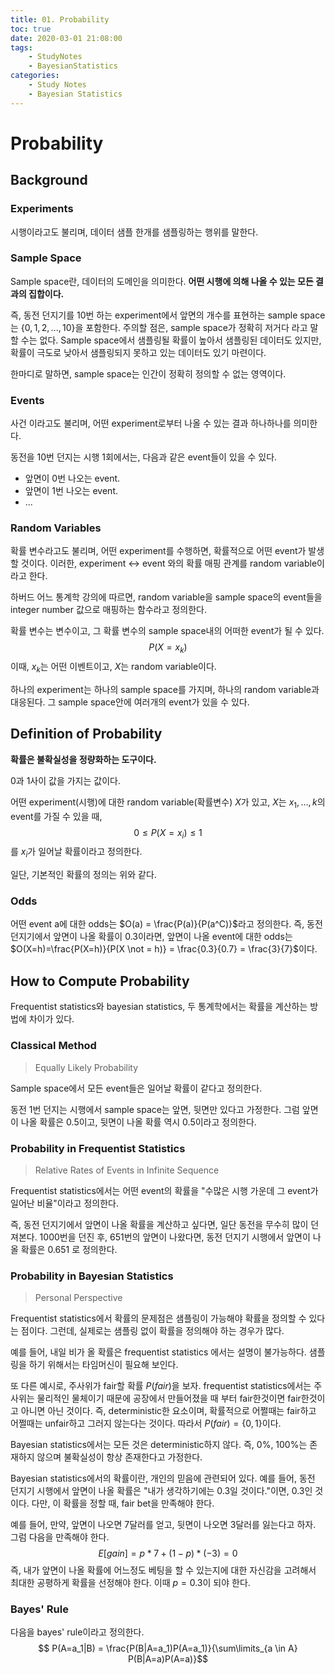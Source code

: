 ```yaml
---
title: 01. Probability
toc: true
date: 2020-03-01 21:08:00
tags:
	- StudyNotes
	- BayesianStatistics
categories:
	- Study Notes
	- Bayesian Statistics
---
```


# Probability



## Background



### Experiments

시행이라고도 불리며, 데이터 샘플 한개를 샘플링하는 행위를 말한다.



### Sample Space

Sample space란, 데이터의 도메인을 의미한다. **어떤 시행에 의해 나올 수 있는 모든 결과의 집합이다.**

즉, 동전 던지기를 10번 하는 experiment에서 앞면의 개수를 표현하는 sample space는 $\{0, 1, 2, ..., 10\}$을 포함한다. 주의할 점은, sample space가 정확히 저거다 라고 말할 수는 없다. Sample space에서 샘플링될 확률이 높아서 샘플링된 데이터도 있지만, 확률이 극도로 낮아서 샘플링되지 못하고 있는 데이터도 있기 마련이다.

한마디로 말하면, sample space는 인간이 정확히 정의할 수 없는 영역이다.



### Events

사건 이라고도 불리며, 어떤 experiment로부터 나올 수 있는 결과 하나하나를 의미한다.

동전을 10번 던지는 시행 1회에서는,  다음과 같은 event들이 있을 수 있다.

- 앞면이 0번 나오는 event.
- 앞면이 1번 나오는 event.
- ...



### Random Variables

확률 변수라고도 불리며, 어떤 experiment를 수행하면, 확률적으로 어떤 event가 발생할 것이다. 이러한, experiment <-> event 와의 확률 매핑 관계를 random variable이라고 한다.

하버드 어느 통계학 강의에 따르면, random variable을 sample space의 event들을 integer number 값으로 매핑하는 함수라고 정의한다.

확률 변수는 변수이고, 그 확률 변수의 sample space내의 어떠한 event가 될 수 있다.
$$
P(X=x_k)​
$$
이때, $x_k$는 어떤 이벤트이고, $X$는 random variable이다.



하나의 experiment는 하나의 sample space를 가지며, 하나의 random variable과 대응된다. 그 sample space안에 여러개의 event가 있을 수 있다.



## Definition of Probability



**확률은 불확실성을 정량화하는 도구이다.**

0과 1사이 값을 가지는 값이다.

어떤 experiment(시행)에 대한 random variable(확률변수) $X$가 있고, $X$는 $x_1,...,k$의 event를 가질 수 있을 때,
$$
0 \leq P(X=x_i) \leq 1
$$
를 $x_i$가 일어날 확률이라고 정의한다.



일단, 기본적인 확률의 정의는 위와 같다.



### Odds

어떤 event a에 대한 odds는 $O(a) = \frac{P(a)}{P(a^C)}$라고 정의한다. 즉, 동전던지기에서 앞면이 나올 확률이 0.3이라면, 앞면이 나올 event에 대한 odds는 $O(X=h)=\frac{P(X=h)}{P(X \not = h)} = \frac{0.3}{0.7} = \frac{3}{7}$이다.



## How to Compute Probability



Frequentist statistics와 bayesian statistics, 두 통계학에서는 확률을 계산하는 방법에 차이가 있다.



### Classical Method

> Equally Likely Probability

Sample space에서 모든 event들은 일어날 확률이 같다고 정의한다.

동전 1번 던지는 시행에서 sample space는 앞면, 뒷면만 있다고 가정한다. 그럼 앞면이 나올 확률은 0.5이고, 뒷면이 나올 확률 역시 0.5이라고 정의한다.



### Probability in Frequentist Statistics

> Relative Rates of Events in Infinite Sequence

Frequentist statistics에서는 어떤 event의 확률을 "수많은 시행 가운데 그 event가 일어난 비율"이라고 정의한다.

즉, 동전 던지기에서 앞면이 나올 확률을 계산하고 싶다면, 일단 동전을 무수히 많이 던져본다. 1000번을 던진 후, 651번의 앞면이 나왔다면, 동전 던지기 시행에서 앞면이 나올 확률은 0.651 로 정의한다.



### Probability in Bayesian Statistics

> Personal Perspective

Frequentist statistics에서 확률의 문제점은 샘플링이 가능해야 확률을 정의할 수 있다는 점이다. 그런데, 실제로는 샘플링 없이 확률을 정의해야 하는 경우가 많다.

예를 들어, 내일 비가 올 확률은 frequentist statistics 에서는 설명이 불가능하다. 샘플링을 하기 위해서는 타임머신이 필요해 보인다.

또 다른 예시로, 주사위가 fair할 확률 $P(fair)$을 보자. frequentist statistics에서는 주사위는 물리적인 물체이기 때문에 공장에서 만들어졌을 때 부터 fair한것이면 fair한것이고 아니면 아닌 것이다. 즉, deterministic한 요소이며, 확률적으로 어쩔때는 fair하고 어쩔때는 unfair하고 그러지 않는다는 것이다. 따라서 $P(fair) = \{0,1\}$이다.

Bayesian statistics에서는 모든 것은 deterministic하지 않다. 즉, 0%, 100%는 존재하지 않으며 불확실성이 항상 존재한다고 가정한다.

Bayesian statistics에서의 확률이란, 개인의 믿음에 관련되어 있다. 예를 들어, 동전 던지기 시행에서 앞면이 나올 확률은 "내가 생각하기에는 0.3일 것이다."이면, 0.3인 것이다. 다만, 이 확률을 정할 때, fair bet을 만족해야 한다.

예를 들어, 만약, 앞면이 나오면 7달러를 얻고, 뒷면이 나오면 3달러를 잃는다고 하자. 그럼 다음을 만족해야 한다.
$$
E[gain] = p*7 + (1-p) * (-3) = 0​
$$
즉, 내가 앞면이 나올 확률에 어느정도 베팅을 할 수 있는지에 대한 자신감을 고려해서 최대한 공평하게 확률을 선정해야 한다. 이때 $p=0.3$이 되야 한다.



### Bayes' Rule

다음을 bayes' rule이라고 정의한다.
$$
P(A=a_1|B) = \frac{P(B|A=a_1)P(A=a_1)}{\sum\limits_{a \in A} P(B|A=a)P(A=a)}​
$$
